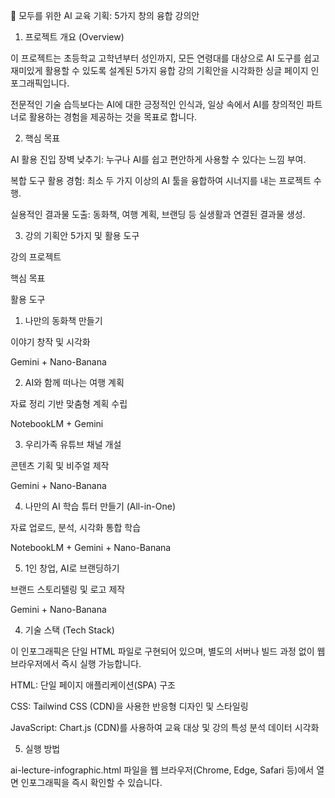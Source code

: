 🧠 모두를 위한 AI 교육 기획: 5가지 창의 융합 강의안

1. 프로젝트 개요 (Overview)

이 프로젝트는 초등학교 고학년부터 성인까지, 모든 연령대를 대상으로 AI 도구를 쉽고 재미있게 활용할 수 있도록 설계된 5가지 융합 강의 기획안을 시각화한 싱글 페이지 인포그래픽입니다.

전문적인 기술 습득보다는 AI에 대한 긍정적인 인식과, 일상 속에서 AI를 창의적인 파트너로 활용하는 경험을 제공하는 것을 목표로 합니다.

2. 핵심 목표

AI 활용 진입 장벽 낮추기: 누구나 AI를 쉽고 편안하게 사용할 수 있다는 느낌 부여.

복합 도구 활용 경험: 최소 두 가지 이상의 AI 툴을 융합하여 시너지를 내는 프로젝트 수행.

실용적인 결과물 도출: 동화책, 여행 계획, 브랜딩 등 실생활과 연결된 결과물 생성.

3. 강의 기획안 5가지 및 활용 도구

강의 프로젝트

핵심 목표

활용 도구

1. 나만의 동화책 만들기

이야기 창작 및 시각화

Gemini + Nano-Banana

2. AI와 함께 떠나는 여행 계획

자료 정리 기반 맞춤형 계획 수립

NotebookLM + Gemini

3. 우리가족 유튜브 채널 개설

콘텐츠 기획 및 비주얼 제작

Gemini + Nano-Banana

4. 나만의 AI 학습 튜터 만들기 (All-in-One)

자료 업로드, 분석, 시각화 통합 학습

NotebookLM + Gemini + Nano-Banana

5. 1인 창업, AI로 브랜딩하기

브랜드 스토리텔링 및 로고 제작

Gemini + Nano-Banana

4. 기술 스택 (Tech Stack)

이 인포그래픽은 단일 HTML 파일로 구현되어 있으며, 별도의 서버나 빌드 과정 없이 웹 브라우저에서 즉시 실행 가능합니다.

HTML: 단일 페이지 애플리케이션(SPA) 구조

CSS: Tailwind CSS (CDN)을 사용한 반응형 디자인 및 스타일링

JavaScript: Chart.js (CDN)를 사용하여 교육 대상 및 강의 특성 분석 데이터 시각화

5. 실행 방법

ai-lecture-infographic.html 파일을 웹 브라우저(Chrome, Edge, Safari 등)에서 열면 인포그래픽을 즉시 확인할 수 있습니다.

